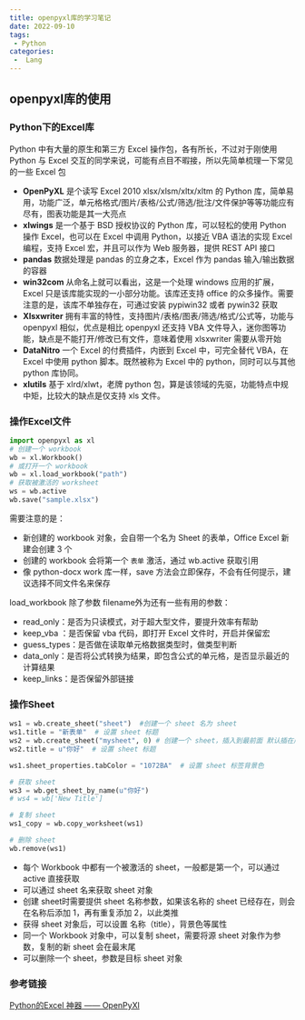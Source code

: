 ```yaml
---
title: openpyxl库的学习笔记
date: 2022-09-10
tags:
 - Python
categories:
 -  Lang
---
```


## openpyxl库的使用

### Python下的Excel库

Python 中有大量的原生和第三方 Excel 操作包，各有所长，不过对于刚使用 Python 与 Excel 交互的同学来说，可能有点目不暇接，所以先简单梳理一下常见的一些 Excel 包

- **OpenPyXL** 是个读写 Excel 2010 xlsx/xlsm/xltx/xltm 的 Python 库，简单易用，功能广泛，单元格格式/图片/表格/公式/筛选/批注/文件保护等等功能应有尽有，图表功能是其一大亮点
- **xlwings** 是一个基于 BSD 授权协议的 Python 库，可以轻松的使用 Python 操作 Excel，也可以在 Excel 中调用 Python，以接近 VBA 语法的实现 Excel 编程，支持 Excel 宏，并且可以作为 Web 服务器，提供 REST API 接口
- **pandas** 数据处理是 pandas 的立身之本，Excel 作为 pandas 输入/输出数据的容器
- **win32com** 从命名上就可以看出，这是一个处理 windows 应用的扩展，Excel 只是该库能实现的一小部分功能。该库还支持 office 的众多操作。需要注意的是，该库不单独存在，可通过安装 pypiwin32 或者 pywin32 获取
- **Xlsxwriter** 拥有丰富的特性，支持图片/表格/图表/筛选/格式/公式等，功能与 openpyxl 相似，优点是相比 openpyxl 还支持 VBA 文件导入，迷你图等功能，缺点是不能打开/修改已有文件，意味着使用 xlsxwriter 需要从零开始
- **DataNitro** 一个 Excel 的付费插件，内嵌到 Excel 中，可完全替代 VBA，在 Excel 中使用 python 脚本。既然被称为 Excel 中的 python，同时可以与其他 python 库协同。
- **xlutils** 基于 xlrd/xlwt，老牌 python 包，算是该领域的先驱，功能特点中规中矩，比较大的缺点是仅支持 xls 文件。

### 操作Excel文件

```python
import openpyxl as xl
# 创建一个 workbook
wb = xl.Workbook()
# 或打开一个 workbook
wb = xl.load_workbook("path")
# 获取被激活的 worksheet
ws = wb.active
wb.save("sample.xlsx")
```

需要注意的是：

- 新创建的 workbook 对象，会自带一个名为 Sheet 的表单，Office Excel 新建会创建 3 个
- 创建的 workbook 会将第一个 `表单` 激活，通过 wb.active 获取引用
- 像 python-docx work 库一样，save 方法会立即保存，不会有任何提示，建议选择不同文件名来保存

load_workbook 除了参数 filename外为还有一些有用的参数：

- read_only：是否为只读模式，对于超大型文件，要提升效率有帮助
- keep_vba ：是否保留 vba 代码，即打开 Excel 文件时，开启并保留宏
- guess_types：是否做在读取单元格数据类型时，做类型判断
- data_only：是否将公式转换为结果，即包含公式的单元格，是否显示最近的计算结果
- keep_links：是否保留外部链接

### 操作Sheet

```python
ws1 = wb.create_sheet("sheet")  #创建一个 sheet 名为 sheet
ws1.title = "新表单"  # 设置 sheet 标题
ws2 = wb.create_sheet("mysheet", 0) # 创建一个 sheet，插入到最前面 默认插在后面
ws2.title = u"你好"  # 设置 sheet 标题

ws1.sheet_properties.tabColor = "1072BA"  # 设置 sheet 标签背景色

# 获取 sheet
ws3 = wb.get_sheet_by_name(u"你好")
# ws4 = wb['New Title']

# 复制 sheet
ws1_copy = wb.copy_worksheet(ws1)

# 删除 sheet
wb.remove(ws1)
```

- 每个 Workbook 中都有一个被激活的 sheet，一般都是第一个，可以通过 active 直接获取
- 可以通过 sheet 名来获取 sheet 对象
- 创建 sheet时需要提供 sheet 名称参数，如果该名称的 sheet 已经存在，则会在名称后添加 1，再有重复添加 2，以此类推
- 获得 sheet 对象后，可以设置 名称（title），背景色等属性
- 同一个 Workbook 对象中，可以复制 sheet，需要将源 sheet 对象作为参数，复制的新 sheet 会在最末尾
- 可以删除一个 sheet，参数是目标 sheet 对象



### 参考链接

[Python的Excel 神器 —— OpenPyXl](https://zhuanlan.zhihu.com/p/351998173)